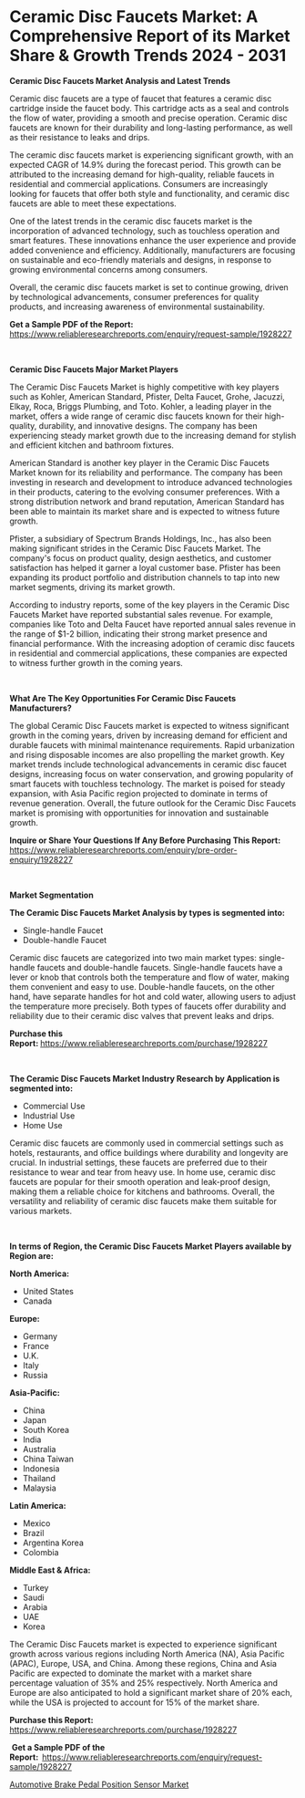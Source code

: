 <p><h1>Ceramic Disc Faucets Market: A Comprehensive Report of its Market Share & Growth Trends 2024 - 2031</h1></p><p><strong>Ceramic Disc Faucets Market Analysis and Latest Trends</strong></p>
<p><p>Ceramic disc faucets are a type of faucet that features a ceramic disc cartridge inside the faucet body. This cartridge acts as a seal and controls the flow of water, providing a smooth and precise operation. Ceramic disc faucets are known for their durability and long-lasting performance, as well as their resistance to leaks and drips.</p><p>The ceramic disc faucets market is experiencing significant growth, with an expected CAGR of 14.9% during the forecast period. This growth can be attributed to the increasing demand for high-quality, reliable faucets in residential and commercial applications. Consumers are increasingly looking for faucets that offer both style and functionality, and ceramic disc faucets are able to meet these expectations.</p><p>One of the latest trends in the ceramic disc faucets market is the incorporation of advanced technology, such as touchless operation and smart features. These innovations enhance the user experience and provide added convenience and efficiency. Additionally, manufacturers are focusing on sustainable and eco-friendly materials and designs, in response to growing environmental concerns among consumers.</p><p>Overall, the ceramic disc faucets market is set to continue growing, driven by technological advancements, consumer preferences for quality products, and increasing awareness of environmental sustainability.</p></p>
<p><strong>Get a Sample PDF of the Report:&nbsp;</strong> <a href="https://www.reliableresearchreports.com/enquiry/request-sample/1928227">https://www.reliableresearchreports.com/enquiry/request-sample/1928227</a></p>
<p>&nbsp;</p>
<p><strong>Ceramic Disc Faucets Major Market Players</strong></p>
<p><p>The Ceramic Disc Faucets Market is highly competitive with key players such as Kohler, American Standard, Pfister, Delta Faucet, Grohe, Jacuzzi, Elkay, Roca, Briggs Plumbing, and Toto. Kohler, a leading player in the market, offers a wide range of ceramic disc faucets known for their high-quality, durability, and innovative designs. The company has been experiencing steady market growth due to the increasing demand for stylish and efficient kitchen and bathroom fixtures.</p><p>American Standard is another key player in the Ceramic Disc Faucets Market known for its reliability and performance. The company has been investing in research and development to introduce advanced technologies in their products, catering to the evolving consumer preferences. With a strong distribution network and brand reputation, American Standard has been able to maintain its market share and is expected to witness future growth.</p><p>Pfister, a subsidiary of Spectrum Brands Holdings, Inc., has also been making significant strides in the Ceramic Disc Faucets Market. The company's focus on product quality, design aesthetics, and customer satisfaction has helped it garner a loyal customer base. Pfister has been expanding its product portfolio and distribution channels to tap into new market segments, driving its market growth.</p><p>According to industry reports, some of the key players in the Ceramic Disc Faucets Market have reported substantial sales revenue. For example, companies like Toto and Delta Faucet have reported annual sales revenue in the range of $1-2 billion, indicating their strong market presence and financial performance. With the increasing adoption of ceramic disc faucets in residential and commercial applications, these companies are expected to witness further growth in the coming years.</p></p>
<p>&nbsp;</p>
<p><strong>What Are The Key Opportunities For Ceramic Disc Faucets Manufacturers?</strong></p>
<p><p>The global Ceramic Disc Faucets market is expected to witness significant growth in the coming years, driven by increasing demand for efficient and durable faucets with minimal maintenance requirements. Rapid urbanization and rising disposable incomes are also propelling the market growth. Key market trends include technological advancements in ceramic disc faucet designs, increasing focus on water conservation, and growing popularity of smart faucets with touchless technology. The market is poised for steady expansion, with Asia Pacific region projected to dominate in terms of revenue generation. Overall, the future outlook for the Ceramic Disc Faucets market is promising with opportunities for innovation and sustainable growth.</p></p>
<p><strong>Inquire or Share Your Questions If Any Before Purchasing This Report:</strong> <a href="https://www.reliableresearchreports.com/enquiry/pre-order-enquiry/1928227">https://www.reliableresearchreports.com/enquiry/pre-order-enquiry/1928227</a></p>
<p>&nbsp;</p>
<p><strong>Market Segmentation</strong></p>
<p><strong>The Ceramic Disc Faucets Market Analysis by types is segmented into:</strong></p>
<p><ul><li>Single-handle Faucet</li><li>Double-handle Faucet</li></ul></p>
<p><p>Ceramic disc faucets are categorized into two main market types: single-handle faucets and double-handle faucets. Single-handle faucets have a lever or knob that controls both the temperature and flow of water, making them convenient and easy to use. Double-handle faucets, on the other hand, have separate handles for hot and cold water, allowing users to adjust the temperature more precisely. Both types of faucets offer durability and reliability due to their ceramic disc valves that prevent leaks and drips.</p></p>
<p><strong>Purchase this Report:&nbsp;</strong><a href="https://www.reliableresearchreports.com/purchase/1928227">https://www.reliableresearchreports.com/purchase/1928227</a></p>
<p>&nbsp;</p>
<p><strong>The Ceramic Disc Faucets Market Industry Research by Application is segmented into:</strong></p>
<p><ul><li>Commercial Use</li><li>Industrial Use</li><li>Home Use</li></ul></p>
<p><p>Ceramic disc faucets are commonly used in commercial settings such as hotels, restaurants, and office buildings where durability and longevity are crucial. In industrial settings, these faucets are preferred due to their resistance to wear and tear from heavy use. In home use, ceramic disc faucets are popular for their smooth operation and leak-proof design, making them a reliable choice for kitchens and bathrooms. Overall, the versatility and reliability of ceramic disc faucets make them suitable for various markets.</p></p>
<p>&nbsp;</p>
<p><strong>In terms of Region, the Ceramic Disc Faucets Market Players available by Region are:</strong></p>
<p>
    <p> <strong> North America: </strong>
        <ul>
            <li>United States</li>
            <li>Canada</li>
        </ul>
        </p> 
    <p> <strong> Europe: </strong>
        <ul>
            <li>Germany</li>
            <li>France</li>
            <li>U.K.</li>
            <li>Italy</li>
            <li>Russia</li>
        </ul>
        </p> 
    <p> <strong> Asia-Pacific: </strong>
        <ul>
            <li>China</li>
            <li>Japan</li>
            <li>South Korea</li>
            <li>India</li>
            <li>Australia</li>
            <li>China Taiwan</li>
            <li>Indonesia</li>
            <li>Thailand</li>
            <li>Malaysia</li>
        </ul>
        </p> 
    <p> <strong> Latin America: </strong>
        <ul>
            <li>Mexico</li>
            <li>Brazil</li>
            <li>Argentina Korea</li>
            <li>Colombia</li>
        </ul>
        </p> 
    <p> <strong> Middle East & Africa: </strong>
        <ul>
            <li>Turkey</li>
            <li>Saudi</li>
            <li>Arabia</li>
            <li>UAE</li>
            <li>Korea</li>
        </ul>
    </p>
    </p>
<p><p>The Ceramic Disc Faucets market is expected to experience significant growth across various regions including North America (NA), Asia Pacific (APAC), Europe, USA, and China. Among these regions, China and Asia Pacific are expected to dominate the market with a market share percentage valuation of 35% and 25% respectively. North America and Europe are also anticipated to hold a significant market share of 20% each, while the USA is projected to account for 15% of the market share.</p></p>
<p><strong>Purchase this Report: </strong><a href="https://www.reliableresearchreports.com/purchase/1928227">https://www.reliableresearchreports.com/purchase/1928227</a></p>
<p>&nbsp;<strong>Get a Sample PDF of the Report:&nbsp;&nbsp;</strong><a href="https://www.reliableresearchreports.com/enquiry/request-sample/1928227">https://www.reliableresearchreports.com/enquiry/request-sample/1928227</a></p>
<p><strong></strong></p>
<p><p><a href="https://changeable-paste-463.notion.site/Global-Automotive-Brake-Pedal-Position-Sensor-Market-Size-and-Market-Trends-Insights-and-Projection-0f3f91b18a114a8f949425a50284caee">Automotive Brake Pedal Position Sensor Market</a></p></p>